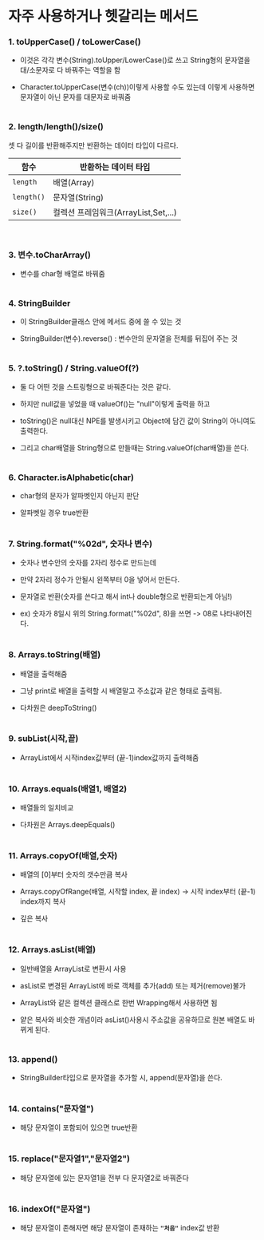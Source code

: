 # 자주 사용하거나 헷갈리는 메서드
### **1. toUpperCase() / toLowerCase()**

- 이것은 각각 변수(String).toUpper/LowerCase()로 쓰고 String형의 문자열을 대/소문자로 다 바꿔주는 역할을 함

- Character.toUpperCase(변수(ch))이렇게 사용할 수도 있는데 이렇게 사용하면 문자열이 아닌 문자를 대문자로 바꿔줌</br></br>
### **2. length/length()/size()**
셋 다 길이를 반환해주지만 반환하는 데이터 타입이 다르다.</br>

| 함수 | 반환하는 데이터 타입 |
|---|---|
| `length` | 배열(Array) |
| `length()` | 문자열(String) |
| `size()` | 컬렉션 프레임워크(ArrayList,Set,...)|
</br>

### **3. 변수.toCharArray()**
- 변수를 char형 배열로 바꿔줌</br></br>

### **4. StringBuilder**
- 이 StringBuilder클래스 안에 메서드 중에 쓸 수 있는 것

- StringBuilder(변수).reverse() : 변수안의 문자열을 전체를 뒤집어 주는 것</br></br>

### **5. ?.toString() / String.valueOf(?)**

- 둘 다 어떤 것을 스트링형으로 바꿔준다는 것은 같다.

- 하지만 null값을 넣었을 때 valueOf()는 "null"이렇게 출력을 하고

- toString()은 null대신 NPE를 발생시키고 Object에 담긴 값이 String이 아니여도 출력한다.

- 그리고 char배열을 String형으로 만들때는 String.valueOf(char배열)을 쓴다.</br></br>

 

### **6. Character.isAlphabetic(char)**

- char형의 문자가 알파벳인지 아닌지 판단

- 알파벳일 경우 true반환</br></br>

 

### **7. String.format("%02d", 숫자나 변수)**

- 숫자나 변수안의 숫자를 2자리 정수로 만드는데

- 만약 2자리 정수가 안될시 왼쪽부터 0을 넣어서 만든다.

- 문자열로 반환(숫자를 쓴다고 해서 int나 double형으로 반환되는게 아님!)

- ex) 숫자가 8일시 위의 String.format("%02d", 8)을 쓰면 -> 08로 나타내어진다.</br></br>

 

### **8. Arrays.toString(배열)**

- 배열을 출력해줌

- 그냥 print로 배열을 출력할 시 배열말고 주소값과 같은 형태로 출력됨.

- 다차원은 deepToString()</br></br>

 

### **9. subList(시작,끝)**

- ArrayList에서 시작index값부터 (끝-1)index값까지 출력해줌</br></br>

 

### **10. Arrays.equals(배열1, 배열2)**

- 배열들의 일치비교

- 다차원은 Arrays.deepEquals()</br></br>

 

### **11. Arrays.copyOf(배열,숫자)**

- 배열의 [0]부터 숫자의 갯수만큼 복사

- Arrays.copyOfRange(배열, 시작할 index, 끝 index) -> 시작 index부터 (끝-1) index까지 복사

- 깊은 복사</br></br>

 

### **12. Arrays.asList(배열)**

- 일반배열을 ArrayList로 변환시 사용

- asList로 변경된 ArrayList에 바로 객체를 추가(add) 또는 제거(remove)불가

- ArrayList와 같은 컬렉션 클래스로 한번 Wrapping해서 사용하면 됨

- 얕은 복사와 비슷한 개념이라 asList()사용시 주소값을 공유하므로 원본 배열도 바뀌게 된다.</br></br>

 

### **13. append()**

- StringBuilder타입으로 문자열을 추가할 시, append(문자열)을 쓴다.</br></br>

 

### **14. contains("문자열")**

- 해당 문자열이 포함되어 있으면 true반환</br></br>

 

### **15. replace("문자열1","문자열2")**

- 해당 문자열에 있는 문자열1을 전부 다 문자열2로 바꿔준다</br></br>

 

### **16. indexOf("문자열")**

- 해당 문자열이 존해자면 해당 문자열이 존재하는 **`"처음"`** index값 반환</br></br>
